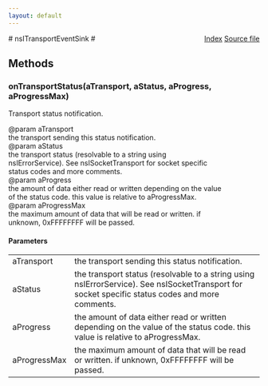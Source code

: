 ```yaml
---
layout: default
---
```

<div class='links' style='float:right'><a href="../index.html">Index</a>
<a href="http://dxr.mozilla.org/mozilla-central/source/netwerk/base/public/nsITransport.idl">Source file</a>
</div>
# nsITransportEventSink #

## Methods ##

### onTransportStatus(aTransport, aStatus, aProgress, aProgressMax) ###
  
Transport status notification.  
  
@param aTransport  
       the transport sending this status notification.  
@param aStatus  
       the transport status (resolvable to a string using  
       nsIErrorService). See nsISocketTransport for socket specific  
       status codes and more comments.  
@param aProgress  
       the amount of data either read or written depending on the value  
       of the status code.  this value is relative to aProgressMax.  
@param aProgressMax  
       the maximum amount of data that will be read or written.  if  
       unknown, 0xFFFFFFFF will be passed.  
  

#### Parameters ####

<table>

<tr>
<td>aTransport</td>
<td>       the transport sending this status notification.  
</td>
</tr>

<tr>
<td>aStatus</td>
<td>       the transport status (resolvable to a string using  
       nsIErrorService). See nsISocketTransport for socket specific  
       status codes and more comments.  
</td>
</tr>

<tr>
<td>aProgress</td>
<td>       the amount of data either read or written depending on the value  
       of the status code.  this value is relative to aProgressMax.  
</td>
</tr>

<tr>
<td>aProgressMax</td>
<td>       the maximum amount of data that will be read or written.  if  
       unknown, 0xFFFFFFFF will be passed.  
</td>
</tr>

</table>
